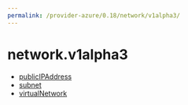 ```yaml
---
permalink: /provider-azure/0.18/network/v1alpha3/
---
```


# network.v1alpha3



* [publicIPAddress](publicIPAddress.md)
* [subnet](subnet.md)
* [virtualNetwork](virtualNetwork.md)